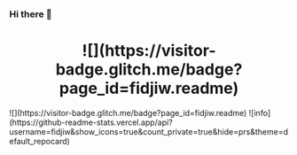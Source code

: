 ### Hi there 👋

<h1 align = "center">![](https://visitor-badge.glitch.me/badge?page_id=fidjiw.readme)</h1>
![](https://visitor-badge.glitch.me/badge?page_id=fidjiw.readme)
![info](https://github-readme-stats.vercel.app/api?username=fidjiw&show_icons=true&count_private=true&hide=prs&theme=default_repocard)
